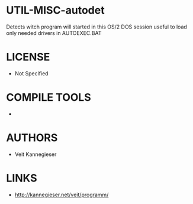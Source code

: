 # UTIL-MISC-autodet
Detects witch program will started in this OS/2 DOS session useful to load only needed drivers in AUTOEXEC.BAT

LICENSE
===============
* Not Specified

COMPILE TOOLS
===============
* 
 
AUTHORS
===============
* Veit Kannegieser

LINKS
===============
* http://kannegieser.net/veit/programm/
